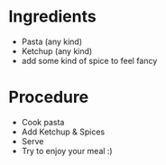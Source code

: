 # Ingredients
- Pasta (any kind)
- Ketchup (any kind)
- add some kind of spice to feel fancy

# Procedure
- Cook pasta
- Add Ketchup & Spices
- Serve
- Try to enjoy your meal :) 